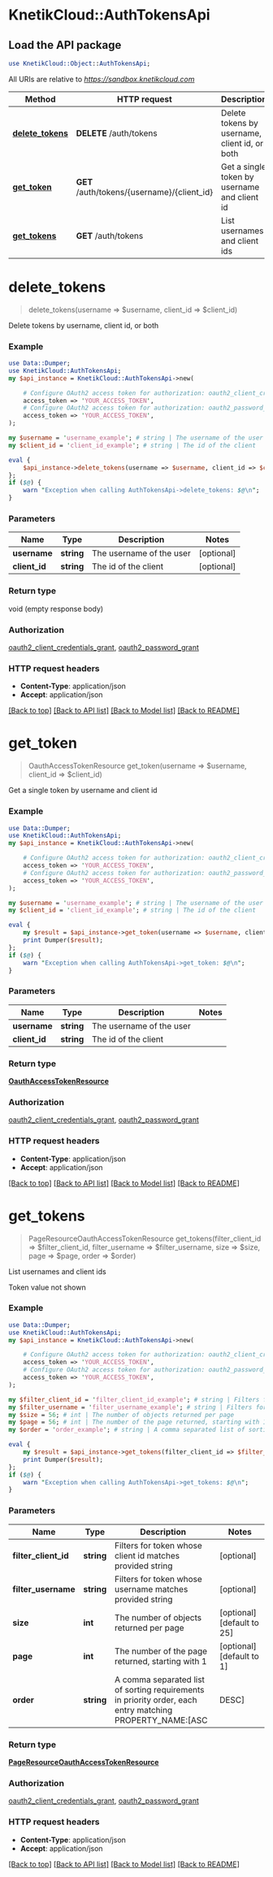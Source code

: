 # KnetikCloud::AuthTokensApi

## Load the API package
```perl
use KnetikCloud::Object::AuthTokensApi;
```

All URIs are relative to *https://sandbox.knetikcloud.com*

Method | HTTP request | Description
------------- | ------------- | -------------
[**delete_tokens**](AuthTokensApi.md#delete_tokens) | **DELETE** /auth/tokens | Delete tokens by username, client id, or both
[**get_token**](AuthTokensApi.md#get_token) | **GET** /auth/tokens/{username}/{client_id} | Get a single token by username and client id
[**get_tokens**](AuthTokensApi.md#get_tokens) | **GET** /auth/tokens | List usernames and client ids


# **delete_tokens**
> delete_tokens(username => $username, client_id => $client_id)

Delete tokens by username, client id, or both

### Example 
```perl
use Data::Dumper;
use KnetikCloud::AuthTokensApi;
my $api_instance = KnetikCloud::AuthTokensApi->new(

    # Configure OAuth2 access token for authorization: oauth2_client_credentials_grant
    access_token => 'YOUR_ACCESS_TOKEN',
    # Configure OAuth2 access token for authorization: oauth2_password_grant
    access_token => 'YOUR_ACCESS_TOKEN',
);

my $username = 'username_example'; # string | The username of the user
my $client_id = 'client_id_example'; # string | The id of the client

eval { 
    $api_instance->delete_tokens(username => $username, client_id => $client_id);
};
if ($@) {
    warn "Exception when calling AuthTokensApi->delete_tokens: $@\n";
}
```

### Parameters

Name | Type | Description  | Notes
------------- | ------------- | ------------- | -------------
 **username** | **string**| The username of the user | [optional] 
 **client_id** | **string**| The id of the client | [optional] 

### Return type

void (empty response body)

### Authorization

[oauth2_client_credentials_grant](../README.md#oauth2_client_credentials_grant), [oauth2_password_grant](../README.md#oauth2_password_grant)

### HTTP request headers

 - **Content-Type**: application/json
 - **Accept**: application/json

[[Back to top]](#) [[Back to API list]](../README.md#documentation-for-api-endpoints) [[Back to Model list]](../README.md#documentation-for-models) [[Back to README]](../README.md)

# **get_token**
> OauthAccessTokenResource get_token(username => $username, client_id => $client_id)

Get a single token by username and client id

### Example 
```perl
use Data::Dumper;
use KnetikCloud::AuthTokensApi;
my $api_instance = KnetikCloud::AuthTokensApi->new(

    # Configure OAuth2 access token for authorization: oauth2_client_credentials_grant
    access_token => 'YOUR_ACCESS_TOKEN',
    # Configure OAuth2 access token for authorization: oauth2_password_grant
    access_token => 'YOUR_ACCESS_TOKEN',
);

my $username = 'username_example'; # string | The username of the user
my $client_id = 'client_id_example'; # string | The id of the client

eval { 
    my $result = $api_instance->get_token(username => $username, client_id => $client_id);
    print Dumper($result);
};
if ($@) {
    warn "Exception when calling AuthTokensApi->get_token: $@\n";
}
```

### Parameters

Name | Type | Description  | Notes
------------- | ------------- | ------------- | -------------
 **username** | **string**| The username of the user | 
 **client_id** | **string**| The id of the client | 

### Return type

[**OauthAccessTokenResource**](OauthAccessTokenResource.md)

### Authorization

[oauth2_client_credentials_grant](../README.md#oauth2_client_credentials_grant), [oauth2_password_grant](../README.md#oauth2_password_grant)

### HTTP request headers

 - **Content-Type**: application/json
 - **Accept**: application/json

[[Back to top]](#) [[Back to API list]](../README.md#documentation-for-api-endpoints) [[Back to Model list]](../README.md#documentation-for-models) [[Back to README]](../README.md)

# **get_tokens**
> PageResourceOauthAccessTokenResource get_tokens(filter_client_id => $filter_client_id, filter_username => $filter_username, size => $size, page => $page, order => $order)

List usernames and client ids

Token value not shown

### Example 
```perl
use Data::Dumper;
use KnetikCloud::AuthTokensApi;
my $api_instance = KnetikCloud::AuthTokensApi->new(

    # Configure OAuth2 access token for authorization: oauth2_client_credentials_grant
    access_token => 'YOUR_ACCESS_TOKEN',
    # Configure OAuth2 access token for authorization: oauth2_password_grant
    access_token => 'YOUR_ACCESS_TOKEN',
);

my $filter_client_id = 'filter_client_id_example'; # string | Filters for token whose client id matches provided string
my $filter_username = 'filter_username_example'; # string | Filters for token whose username matches provided string
my $size = 56; # int | The number of objects returned per page
my $page = 56; # int | The number of the page returned, starting with 1
my $order = 'order_example'; # string | A comma separated list of sorting requirements in priority order, each entry matching PROPERTY_NAME:[ASC|DESC]

eval { 
    my $result = $api_instance->get_tokens(filter_client_id => $filter_client_id, filter_username => $filter_username, size => $size, page => $page, order => $order);
    print Dumper($result);
};
if ($@) {
    warn "Exception when calling AuthTokensApi->get_tokens: $@\n";
}
```

### Parameters

Name | Type | Description  | Notes
------------- | ------------- | ------------- | -------------
 **filter_client_id** | **string**| Filters for token whose client id matches provided string | [optional] 
 **filter_username** | **string**| Filters for token whose username matches provided string | [optional] 
 **size** | **int**| The number of objects returned per page | [optional] [default to 25]
 **page** | **int**| The number of the page returned, starting with 1 | [optional] [default to 1]
 **order** | **string**| A comma separated list of sorting requirements in priority order, each entry matching PROPERTY_NAME:[ASC|DESC] | [optional] 

### Return type

[**PageResourceOauthAccessTokenResource**](PageResourceOauthAccessTokenResource.md)

### Authorization

[oauth2_client_credentials_grant](../README.md#oauth2_client_credentials_grant), [oauth2_password_grant](../README.md#oauth2_password_grant)

### HTTP request headers

 - **Content-Type**: application/json
 - **Accept**: application/json

[[Back to top]](#) [[Back to API list]](../README.md#documentation-for-api-endpoints) [[Back to Model list]](../README.md#documentation-for-models) [[Back to README]](../README.md)

